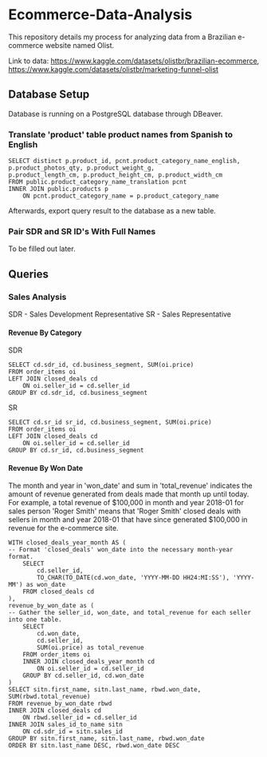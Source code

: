 # Ecommerce-Data-Analysis
This repository details my process for analyzing data from a Brazilian e-commerce website named Olist.

Link to data: https://www.kaggle.com/datasets/olistbr/brazilian-ecommerce, https://www.kaggle.com/datasets/olistbr/marketing-funnel-olist

## Database Setup
Database is running on a PostgreSQL database through DBeaver.

### Translate 'product' table product names from Spanish to English
```
SELECT distinct p.product_id, pcnt.product_category_name_english, p.product_photos_qty, p.product_weight_g,
p.product_length_cm, p.product_height_cm, p.product_width_cm
FROM public.product_category_name_translation pcnt 
INNER JOIN public.products p
	ON pcnt.product_category_name = p.product_category_name
```
Afterwards, export query result to the database as a new table.

### Pair SDR and SR ID's With Full Names
To be filled out later.

## Queries
### Sales Analysis
SDR - Sales Development Representative
SR - Sales Representative
#### Revenue By Category
SDR
```
SELECT cd.sdr_id, cd.business_segment, SUM(oi.price)
FROM order_items oi
LEFT JOIN closed_deals cd
	ON oi.seller_id = cd.seller_id
GROUP BY cd.sdr_id, cd.business_segment 
```

SR
```
SELECT cd.sr_id sr_id, cd.business_segment, SUM(oi.price)
FROM order_items oi
LEFT JOIN closed_deals cd
	ON oi.seller_id = cd.seller_id
GROUP BY cd.sr_id, cd.business_segment
```
#### Revenue By Won Date
The month and year in 'won_date' and sum in 'total_revenue' indicates the amount of revenue generated from deals made that month up until today. For example, a total revenue of $100,000 in month and year 2018-01 for sales person 'Roger Smith' means that 'Roger Smith' closed deals with sellers in month and year 2018-01 that have since generated $100,000 in revenue for the e-commerce site.
```
WITH closed_deals_year_month AS (
-- Format 'closed_deals' won_date into the necessary month-year format.
	SELECT 
		cd.seller_id, 
		TO_CHAR(TO_DATE(cd.won_date, 'YYYY-MM-DD HH24:MI:SS'), 'YYYY-MM') as won_date
	FROM closed_deals cd
),
revenue_by_won_date as (
-- Gather the seller_id, won_date, and total_revenue for each seller into one table.
	SELECT 
		cd.won_date,
		cd.seller_id, 
		SUM(oi.price) as total_revenue
	FROM order_items oi
	INNER JOIN closed_deals_year_month cd
		ON oi.seller_id = cd.seller_id
	GROUP BY cd.seller_id, cd.won_date
)
SELECT sitn.first_name, sitn.last_name, rbwd.won_date, SUM(rbwd.total_revenue)
FROM revenue_by_won_date rbwd
INNER JOIN closed_deals cd
	ON rbwd.seller_id = cd.seller_id
INNER JOIN sales_id_to_name sitn
	ON cd.sdr_id = sitn.sales_id
GROUP BY sitn.first_name, sitn.last_name, rbwd.won_date
ORDER BY sitn.last_name DESC, rbwd.won_date DESC
```
